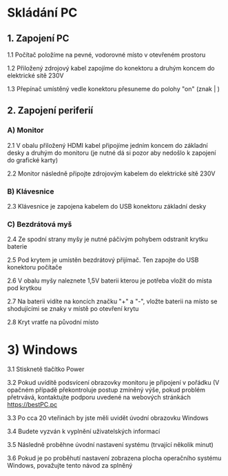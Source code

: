 # Skládání PC

## 1. Zapojení PC
1.1 Počítač položíme na pevné, vodorovné místo v otevřeném prostoru

1.2 Přiložený zdrojový kabel zapojíme do konektoru a druhým koncem do elektrické sítě 230V

1.3 Přepínač umístěný vedle konektoru přesuneme do polohy "on" (znak | ) 

## 2. Zapojení periferií
### A) Monitor
2.1 V obalu přiložený HDMI kabel připojíme jedním koncem do základní desky a druhým do monitoru (je nutné dá si pozor aby nedošlo k zapojení do grafické karty)

2.2 Monitor následně připojte zdrojovým kabelem do elektrické sítě 230V
### B) Klávesnice
2.3 Klávesnice je zapojena kabelem do USB konektoru základní desky
### C) Bezdrátová myš
2.4 Ze spodní strany myšy je nutné páčivým pohybem odstranit krytku baterie

2.5 Pod krytem je umístěn bezdrátový přijímač. Ten zapojte do USB konektoru počítače

2.6 V obalu myšy naleznete 1,5V baterii kterou je potřeba vložit do místa pod krytkou

2.7 Na baterii vidíte na koncích značku "+" a "-", vložte baterii na místo se shodujícími se znaky v místě po otevření krytu

2.8 Kryt vratťe na původní místo


# 3) Windows
3.1 Stisknetě tlačítko Power

3.2 Pokud uvídítě podsvícení obrazovky monitoru je připojení v pořádku (V opačném případě překontroluje postup zmíněný výše, pokud problém přetrvává, kontaktujte podporu uvedené na webových stránkách https://bestPC.pc

3.3 Po cca 20 vteřinách by jste měli uvidět úvodní obrazovku Windows

3.4 Budete vyzván k vyplnění uživatelských informací

3.5 Následně proběhne úvodní nastavení systému (trvající několik minut)

3.6 Pokud je po proběhutí nastavení zobrazena plocha operačního systému Windows, považujte tento návod za splněný
